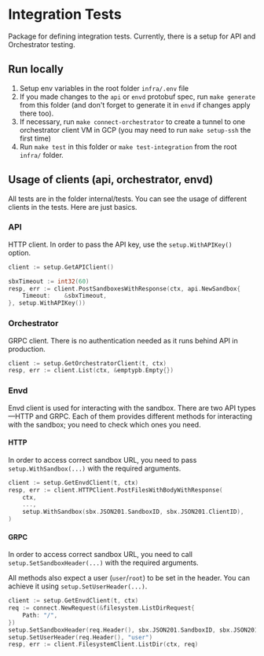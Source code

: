 # Integration Tests

Package for defining integration tests. Currently, there is a setup for API and Orchestrator testing.

## Run locally

1. Setup env variables in the root folder `infra/.env` file
2. If you made changes to the `api` or `envd` protobuf spec, run `make generate` from this folder (and don't forget to generate it in `envd` if changes apply there too).
3. If necessary, run `make connect-orchestrator` to create a tunnel to one orchestrator client VM in GCP (you may need to run `make setup-ssh` the first time)
4. Run `make test` in this folder or `make test-integration` from the root `infra/` folder.

## Usage of clients (api, orchestrator, envd)

All tests are in the folder internal/tests. You can see the usage of different clients in the tests. Here are just basics.

### API

HTTP client. In order to pass the API key, use the `setup.WithAPIKey()` option.

```go
client := setup.GetAPIClient()

sbxTimeout := int32(60)
resp, err := client.PostSandboxesWithResponse(ctx, api.NewSandbox{
    Timeout:    &sbxTimeout,
}, setup.WithAPIKey())
```

### Orchestrator

GRPC client. There is no authentication needed as it runs behind API in production.

```go
client := setup.GetOrchestratorClient(t, ctx)
resp, err := client.List(ctx, &emptypb.Empty{})
```

### Envd

Envd client is used for interacting with the sandbox.
There are two API types—HTTP and GRPC.
Each of them provides different methods for interacting with the sandbox; you need to check which ones you need.

#### HTTP

In order to access correct sandbox URL, you need to pass `setup.WithSandbox(...)` with the required arguments.

```go
client := setup.GetEnvdClient(t, ctx)
resp, err := client.HTTPClient.PostFilesWithBodyWithResponse(
    ctx,
    ...,
    setup.WithSandbox(sbx.JSON201.SandboxID, sbx.JSON201.ClientID),
)
```

#### GRPC

In order to access correct sandbox URL, you need to call `setup.SetSandboxHeader(...)` with the required arguments.

All methods also expect a user (`user`/`root`) to be set in the header.
You can achieve it using `setup.SetUserHeader(...)`.

```go
client := setup.GetEnvdClient(t, ctx)
req := connect.NewRequest(&filesystem.ListDirRequest{
    Path: "/",
})
setup.SetSandboxHeader(req.Header(), sbx.JSON201.SandboxID, sbx.JSON201.ClientID)
setup.SetUserHeader(req.Header(), "user")
resp, err := client.FilesystemClient.ListDir(ctx, req)
```
